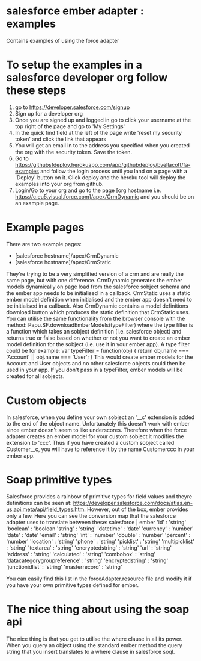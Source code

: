 # salesforce ember adapter : examples
Contains examples of using the force adapter

# To setup the examples in a salesforce developer org follow these steps

1. go to https://developer.salesforce.com/signup
2. Sign up for a developer org
3. Once you are signed up and logged in go to click your username at the top right of the page and go to 'My Settings'
4. In the quick find field at the left of the page write 'reset my security token' and click the link that appears
5. You will get an email in to the address you specified when you created the org with the security token. Save the token.
6. Go to https://githubsfdeploy.herokuapp.com/app/githubdeploy/bvellacott/fa-examples and follow the login process until you land on a page with a 'Deploy' button on it. Click deploy and the heroku tool will deploy the examples into your org from github.
7. Login/Go to your org and go to the page [org hostname i.e. https://c.eu5.visual.force.com]/apex/CrmDynamic and you should be on an example page.

# Example pages

There are two example pages:
 - [salesforce hostname]/apex/CrmDynamic
 - [salesforce hostname]/apex/CrmStatic

They're trying to be a very simplified version of a crm and are really the same page, but with one difference. CrmDynamic generates the ember models dynamically on page load from the salesforce sobject schema and the ember app needs to be initialised in a callback. CrmStatic uses a static ember model definition when initialised and the ember app doesn't need to be initialised in a callback. Also CrmDynamic contains a model definitions download button which produces the static definition that CrmStatic uses. You can utilise the same functionality from the browser console with the method: 
  Papu.SF.downloadEmberModels(typeFilter)
where the type filter is a function which takes an sobject definition (i.e. salesforce object) and returns true or false based on whether or not you want to create an ember model definition for the sobject (i.e. use it in your ember app).
A type filter could be for example:
  var typeFilter = function(obj) { return obj.name === 'Account' || obj.name === 'User'; }
This would create ember models for the Account and User objects and no other salesforce objects could then be used in your app. If you don't pass in a typeFilter, ember models will be created for all sobjects.

# Custom objects

In salesforce, when you define your own sobject an '__c' extension is added to the end of the object name. Unfortunately this doesn't work with ember since ember doesn't seem to like underscores. Therefore when the force adapter creates an ember model for your custom sobject it modifies the extension to 'ccc'. Thus if you have created a custom sobject called Customer__c, you will have to reference it by the name Customerccc in your ember app.

# Soap primitive types

Salesforce provides a rainbow of primitive types for field values and theyre definitions can be seen at:
https://developer.salesforce.com/docs/atlas.en-us.api.meta/api/field_types.htm. However, out of the box, ember provides only a few. Here you can see the conversion map that the salesforce adapter uses to translate between these:
                   salesforce | ember
		                     'id' : 'string'
		                'boolean' : 'boolean
		                 'string' : 'string'
		               'datetime' : 'date'
		               'currency' : 'number'
		                   'date' : 'date'
		                  'email' : 'string'
		                    'int' : 'number'
		                 'double' : 'number'
		                'percent' : 'number'
		               'location' : 'string'
		                  'phone' : 'string'
		               'picklist' : 'string'
		          'multipicklist' : 'string'
		               'textarea' : 'string'
		        'encryptedstring' : 'string'
		                    'url' : 'string'
		                'address' : 'string'
		             'calculated' : 'string'
		               'combobox' : 'string'
 'datacategorygroupreference' : 'string'
		        'encryptedstring' : 'string'
		         'junctionidlist' : 'string'
		           'masterrecord' : 'string'

You can easily find this list in the forceAdapter.resource file and modify it if you have your own primitive types defined for ember.

# The nice thing about using the soap api
The nice thing is that you get to utilise the where clause in all its power. When you query an object using the standard ember method the query string that you insert translates to a where clause in salesforce soql.
